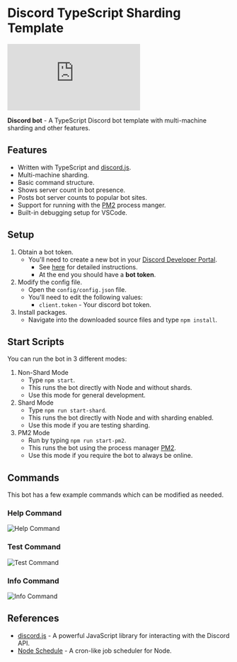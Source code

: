# Discord TypeScript Sharding Template

[![discord.js](https://img.shields.io/github/package-json/dependency-version/KevinNovak/Discord-TypeScript-Sharding-Template/discord.js)](https://discord.js.org/)

**Discord bot** - A TypeScript Discord bot template with multi-machine sharding and other features.

## Features

* Written with TypeScript and [discord.js](https://discord.js.org/).
* Multi-machine sharding.
* Basic command structure.
* Shows server count in bot presence.
* Posts bot server counts to popular bot sites.
* Support for running with the [PM2](https://pm2.keymetrics.io/) process manger.
* Built-in debugging setup for VSCode.

## Setup

1. Obtain a bot token.
    * You'll need to create a new bot in your [Discord Developer Portal](https://discordapp.com/developers/applications/).
        * See [here](https://www.writebots.com/discord-bot-token/) for detailed instructions.
        * At the end you should have a **bot token**.
2. Modify the config file.
    * Open the `config/config.json` file.
    * You'll need to edit the following values:
        * `client.token` - Your discord bot token.
3. Install packages.
    * Navigate into the downloaded source files and type `npm install`.

## Start Scripts

You can run the bot in 3 different modes:

1. Non-Shard Mode
    * Type `npm start`.
    * This runs the bot directly with Node and without shards.
    * Use this mode for general development.
2. Shard Mode
    * Type `npm run start-shard`.
    * This runs the bot directly with Node and with sharding enabled.
    * Use this mode if you are testing sharding.
3. PM2 Mode
    * Run by typing `npm run start-pm2`.
    * This runs the bot using the process manager [PM2](https://pm2.keymetrics.io/).
    * Use this mode if you require the bot to always be online.

## Commands

This bot has a few example commands which can be modified as needed.

### Help Command

![Help Command](https://i.imgur.com/zOSyaNl.png)

### Test Command

![Test Command](https://i.imgur.com/rzpdTVA.png)

### Info Command

![Info Command](https://i.imgur.com/xw2H8th.png)

## References

* [discord.js](https://discord.js.org/) - A powerful JavaScript library for interacting with the Discord API.
* [Node Schedule](https://github.com/node-schedule/node-schedule) - A cron-like job scheduler for Node.
